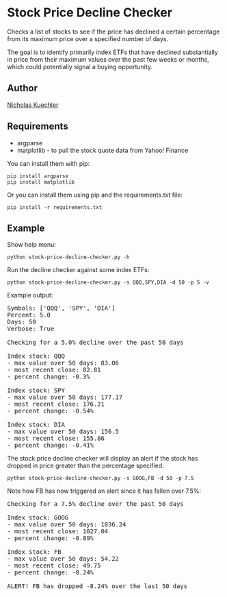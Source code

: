 Stock Price Decline Checker
===========================

Checks a list of stocks to see if the price has declined a certain percentage
from its maximum price over a specified number of days.

The goal is to identify primarily index ETFs that have declined substantially
in price from their maximum values over the past few weeks or months, which
could potentially signal a buying opportunity.

## Author

<a href="http://www.nicholaskuechler.com/">Nicholas Kuechler</a>

## Requirements

* argparse
* matplotlib - to pull the stock quote data from Yahoo! Finance

You can install them with pip:

    pip install argparse
    pip install matplotlib

Or you can install them using pip and the requirements.txt file:

    pip install -r requirements.txt

## Example

Show help menu:

    python stock-price-decline-checker.py -h

Run the decline checker against some index ETFs:

    python stock-price-decline-checker.py -s QQQ,SPY,DIA -d 50 -p 5 -v

Example output:

<pre>
Symbols: ['QQQ', 'SPY', 'DIA']
Percent: 5.0
Days: 50
Verbose: True

Checking for a 5.0% decline over the past 50 days

Index stock: QQQ
- max value over 50 days: 83.06
- most recent close: 82.81
- percent change: -0.3%

Index stock: SPY
- max value over 50 days: 177.17
- most recent close: 176.21
- percent change: -0.54%

Index stock: DIA
- max value over 50 days: 156.5
- most recent close: 155.86
- percent change: -0.41%
</pre>

The stock price decline checker will display an alert if the stock has dropped
in price greater than the percentage specified:

    python stock-price-decline-checker.py -s GOOG,FB -d 50 -p 7.5

Note how FB has now triggered an alert since it has fallen over 7.5%:

<pre>
Checking for a 7.5% decline over the past 50 days

Index stock: GOOG
- max value over 50 days: 1036.24
- most recent close: 1027.04
- percent change: -0.89%

Index stock: FB
- max value over 50 days: 54.22
- most recent close: 49.75
- percent change: -8.24%

ALERT! FB has dropped -8.24% over the last 50 days
</pre>